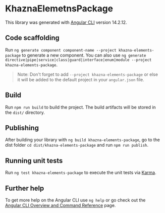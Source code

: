 # KhaznaElemetnsPackage

This library was generated with [Angular CLI](https://github.com/angular/angular-cli) version 14.2.12.

## Code scaffolding

Run `ng generate component component-name --project khazna-elements-package` to generate a new component. You can also use `ng generate directive|pipe|service|class|guard|interface|enum|module --project khazna-elements-package`.
> Note: Don't forget to add `--project khazna-elements-package` or else it will be added to the default project in your `angular.json` file. 

## Build

Run `npm run build` to build the project. The build artifacts will be stored in the `dist/` directory.

## Publishing

After building your library with `ng build khazna-elements-package`, go to the dist folder `cd dist/khazna-elements-package` and run `npm run publish`.

## Running unit tests

Run `ng test khazna-elements-package` to execute the unit tests via [Karma](https://karma-runner.github.io).

## Further help

To get more help on the Angular CLI use `ng help` or go check out the [Angular CLI Overview and Command Reference](https://angular.io/cli) page.
